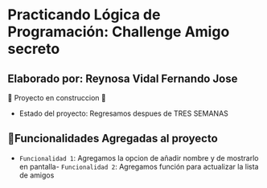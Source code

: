 <h1>Practicando Lógica de Programación: Challenge Amigo secreto</h1>

<h2>Elaborado por: Reynosa Vidal Fernando Jose</h2>

:construction: Proyecto en construccion :construction:

- Estado del proyecto: Regresamos despues de TRES SEMANAS 
## :hammer:Funcionalidades Agregadas al proyecto 
- `Funcionalidad 1`: Agregamos la opcion de añadir nombre y de mostrarlo en pantalla- `Funcionalidad 2`: Agregamos función para actualizar la lista de amigos 